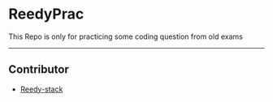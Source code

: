 # ReedyPrac
This Repo is only for practicing some coding question from old exams   
- - -
## Contributor
 - [Reedy-stack](https://github.com/Reedy-stack)